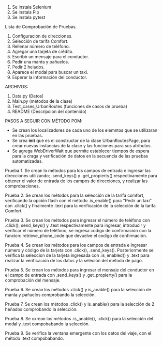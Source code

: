 1. Se instala Selenium
2. Se instala Pip
3. Se instala pytest

Lista de Comprobación de Pruebas.

1. Configuración de direcciones.
2. Selección de tarifa Comfort.
3. Rellenar número de teléfono.
4. Agregar una tarjeta de crédito.
5. Escribir un mensaje para el conductor.
6. Pedir una manta y pañuelos.
7. Pedir 2 helados.
8. Aparece el modal para buscar un taxi.
9. Esperar la información del conductor.

ARCHIVOS:
1. Data.py (Datos)
2. Main.py (métodos de la clase)
3. Test_cases_UrbanRoutes (funciones de casos de prueba)
4. README (Descripcion del contenido)

PASOS A SEGUIR CON MÉTODO POM:
- Se crean los localizadores de cada uno de los elemntos que se utilizaran en las pruebas.
- Se crea __init__ qué es el constructor de la clase UrbanRoutesPage, para crear nuevas instancias de la clase y 
las funciones para sus atributos.
- Se agrega WebDriverWait que permite establecer tiempos de espera para la craga y verificación de datos en la 
secuencia de las pruebas automatizadas.

Prueba 1. 
Se crean lo métodos para los campos de entrada e ingresar las direcciones utilizando;
.send_keys() y .get_propierty() respectivamente para obtener el valor de entrada de los campos de direcciones,
y realizar las comprobaciones.

Prueba 2. 
Se crean los métodos para la selección de la tarifa  comfort, verificando la opción flash con 
el método .is_enable() para "Pedir un taxi" con .click() y finalmente .text para la verificación de la 
selección de la tarifa Comfort.

Prueba 3. 
Se crean los métodos para ingresar el número de teléfono con .click(), send_keys() y .text respectivamente 
para ingresar, introducir y verificar el número de teléfono, se ingresa codigo de confirmación con la funcion:
retrieve_phone_code que devuelve el codigo de confirmación.

Prueba 4. 
Se crean los métodos para los campos de entrada e ingresar número y código de la tarjeta con .click(), 
.send_keys(). Posteriormente se verifica la seleccion de la tarjeta ingresada con .is_enabled() y .text para realizar
la verificación de los datos y la seleción del método de pago.

Prueba 5. 
Se crean los métodos para ingresar el mensaje del conductor en el campo de entrada con .send_keys() y 
.get_propierty() para la comprobación del mensaje.

Prueba 6. 
Se crean los métodos .click() y is_anable() para la selección de manta y pañuelos comprobando la selección.

Prueba 7.
Se crean los métodos .click() y is_anable() para la selección de 2 heñados comprobando la selección.

Prueba 8.
Se cxrean los métodos .is_anable(), .click() para la selección del modal y .text compobabando la selección.

Prueba 9. 
Se verifica la ventana emergente con los datos del viaje, con el método .text compobabando.

